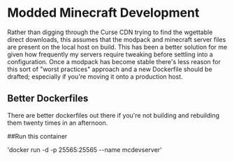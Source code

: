 # Modded Minecraft Development
Rather than digging through the Curse CDN trying to find the wgettable direct downloads, this assumes that the modpack and minecraft server files are present on the local host on build. This has been a better solution for me given how frequently my servers require tweaking before settling into a configuration. Once a modpack has become stable there's less reason for this sort of "worst practices" approach and a new Dockerfile should be drafted; especially if you're moving it onto a production host.

## Better Dockerfiles
There are better dockerfiles out there if you're not building and rebuilding them twenty times in an afternoon.

##Run this container

'docker run -d -p 25565:25565 --name mcdevserver'
